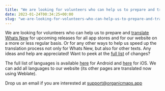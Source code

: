 ```yaml
---
title: "We are looking for volunteers who can help us to prepare and translate Whats New for upcoming releases for all app stores and for our website on a more or less regular basis"
date: 2023-01-24T00:34:25+00:00
slug: "we-are-looking-for-volunteers-who-can-help-us-to-prepare-and-translate-whats-new-for-upcoming-releases-for-all-app-stores-and-for-our-website-on-a-more-or-less-regular-basis"
---
```


We are looking for volunteers who can help us to prepare and [translate Whats New](https://github.com/organicmaps/organicmaps/pull/4326) for upcoming releases for all app stores and for our website on a more or less regular basis. Or for any other ways to help us speed up the translation process not only for Whats New, but also for other texts. Any ideas and help are appreciated! Want to peek at the [full list](https://github.com/organicmaps/organicmaps.github.io/pull/95) of changes?

The full list of languages is available [here](https://support.google.com/googleplay/android-developer/answer/9844778?visit%5Fid=637740303439369859-3116807078&amp;rd=1#zippy=%2Cview-list-of-available-languages) for Android and [here](https://help.apple.com/app-store-connect/#/dev997f9cf7c) for iOS. We can add all languages to our website (its other pages are translated now using Weblate).

Drop us an email if you are interested at support@organicmaps.app
